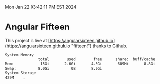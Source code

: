 Mon Jan 22 03:42:11 PM EST 2024

# Angular Fifteen


This project is live at [https://angularsixteen.github.io](https://angularsixteen.github.io "fifteen!") thanks to Github.

```bash
System Memory
               total        used        free      shared  buff/cache   available
Mem:            15Gi       2.6Gi       4.8Gi       609Mi       8.8Gi        12Gi
Swap:          8.0Gi          0B       8.0Gi
System Storage
429M	.
